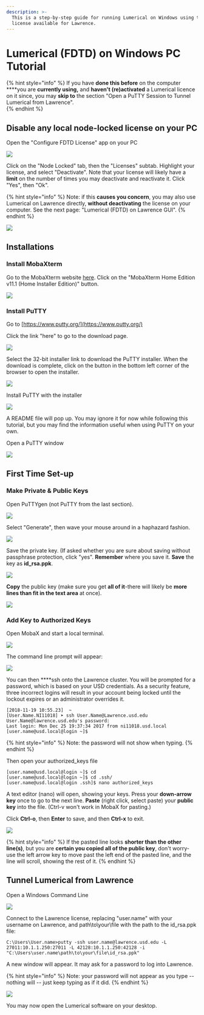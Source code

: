 ```yaml
---
description: >-
  This is a step-by-step guide for running Lumerical on Windows using the
  license available for Lawrence.
---
```


# Lumerical \(FDTD\) on Windows PC Tutorial

{% hint style="info" %}
If you have **done this before** on the computer ****you are **currently using,** and **haven't \(re\)activated** a Lumerical licence on it since, you may **skip to** the section "Open a PuTTY Session to Tunnel Lumerical from Lawrence".  
{% endhint %}

## Disable any local node-locked license on your PC

Open the "Configure FDTD License" app on your PC

![](../.gitbook/assets/screenshot-60.png)

Click on the "Node Locked" tab, then the "Licenses" subtab.  Highlight your license, and select "Deactivate". Note that your license will likely have a **limit** on the number of times you may deactivate and reactivate it.  Click "Yes", then "Ok".

{% hint style="info" %}
Note: if this **causes you concern**, you may also use Lumerical on Lawrence directly, **without deactivating** the license on your computer.  See the next page: "Lumerical \(FDTD\) on Lawrence GUI".
{% endhint %}

![](../.gitbook/assets/screenshot-61%20%283%29.png)

## **Installations**

### **Install MobaXterm**

Go to the MobaXterm website [here](https://mobaxterm.mobatek.net/download-home-edition.html). Click on the "MobaXterm Home Edition v11.1 \(Home Installer Edition\)" button.

![](../.gitbook/assets/screenshot-2-5%20%281%29.png)

### Install PuTTY

Go to [https://www.putty.org/](https://www.putty.org/)

Click the link "here" to go to the download page. 

![](../.gitbook/assets/puttytodownloadlink.png)

Select the 32-bit installer link to download the PuTTY installer.  When the download is complete, click on the button in the bottom left corner of the browser to open the installer.

![](../.gitbook/assets/screenshot-73%20%282%29.png)

Install PuTTY with the installer

![](../.gitbook/assets/screenshot-79.png)

A README file will pop up.  You may ignore it for now while following this tutorial, but you may find the information useful when using PuTTY on your own.

Open a PuTTY window

![](../.gitbook/assets/screenshot-85.png)

## First Time Set-up

### Make Private & Public Keys

Open PuTTYgen \(not PuTTY from the last section\).

![](../.gitbook/assets/screenshot-125.png)

Select "Generate", then wave your mouse around in a haphazard fashion.

![](../.gitbook/assets/screenshot-126%20%284%29.png)

Save the private key.  \(If asked whether you are sure about saving without passphrase protection, click "yes".  **Remember** where you save it.  **Save** the key as **id\_rsa.ppk**.

![](../.gitbook/assets/screenshot-123.png)

**Copy** the public key \(make sure you get **all of it**-there will likely be **more lines than fit in the text area** at once\).

![](../.gitbook/assets/screenshot-131.png)

### Add Key to Authorized Keys

Open MobaX and start a local terminal.

![](../.gitbook/assets/mobax-startterminal%20%281%29.png)

The command line prompt will appear:

![](../.gitbook/assets/mobax-startterminallogin.png)

You can then ****ssh onto the Lawrence cluster. You will be prompted for a password, which is based on your USD credentials. As a security feature, three incorrect logins will result in your account being locked until the lockout expires or an administrator overrides it.

```text
[2018-11-19 10:55.23]  ~
[User.Name.NI11018] ➤ ssh User.Name@Lawrence.usd.edu
User.Name@lawrence.usd.edu's password:
Last login: Mon Dec 25 19:37:34 2017 from ni11018.usd.local
[user.name@usd.local@login ~]$
```

{% hint style="info" %}
Note: the password will not show when typing.
{% endhint %}

 Then open your authorized\_keys file

```text
[user.name@usd.local@login ~]$ cd
[user.name@usd.local@login ~]$ cd .ssh/
[user.name@usd.local@login .ssh]$ nano authorized_keys
```

A text editor \(nano\) will open, showing your keys. Press your **down-arrow key** once to go to the next line. **Paste** \(right click, select paste\) your **public key** into the file.  \(Ctrl-v won't work in MobaX for pasting.\)

Click **Ctrl-o**, then **Enter** to save, and then **Ctrl-x** to exit.

![](../.gitbook/assets/screenshot-136%20%281%29.png)

{% hint style="info" %}
If the pasted line looks **shorter than the other line\(s\)**, but you are **certain you copied all of the public key**, don't worry- use the left arrow key to move past the left end of the pasted line, and the line will scroll, showing the rest of it.
{% endhint %}

## Tunnel Lumerical from Lawrence

Open a Windows Command Line

![](../.gitbook/assets/screenshot-91.png)

Connect to the Lawrence license, replacing "user.name" with your username on Lawrence, and path\to\your\file with the path to the id\_rsa.ppk file:

```text
C:\Users\User.name>putty -ssh user.name@lawrence.usd.edu -L 27011:10.1.1.250:27011 -L 42128:10.1.1.250:42128 -i "C:\Users\user.name\path\to\your\file\id_rsa.ppk"
```

A new window will appear. It may ask for a password to log into Lawrence.

{% hint style="info" %}
Note: your password will not appear as you type -- nothing will -- just keep typing as if it did.
{% endhint %}

![](../.gitbook/assets/screenshot-134.png)

You may now open the Lumerical software on your desktop.

